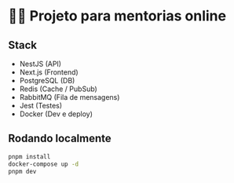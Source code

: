 # 🧑‍🏫 Projeto para mentorias online

## Stack
- NestJS (API)
- Next.js (Frontend)
- PostgreSQL (DB)
- Redis (Cache / PubSub)
- RabbitMQ (Fila de mensagens)
- Jest (Testes)
- Docker (Dev e deploy)

## Rodando localmente
```bash
pnpm install
docker-compose up -d
pnpm dev